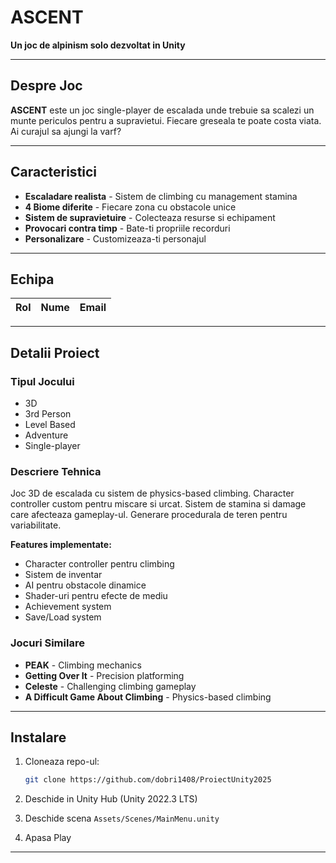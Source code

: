 # ASCENT

**Un joc de alpinism solo dezvoltat in Unity**

---

## Despre Joc

**ASCENT** este un joc single-player de escalada unde trebuie sa scalezi un munte periculos pentru a supravietui. Fiecare greseala te poate costa viata. Ai curajul sa ajungi la varf?

---

## Caracteristici

- **Escaladare realista** - Sistem de climbing cu management stamina
- **4 Biome diferite** - Fiecare zona cu obstacole unice
- **Sistem de supravietuire** - Colecteaza resurse si echipament
- **Provocari contra timp** - Bate-ti propriile recorduri
- **Personalizare** - Customizeaza-ti personajul

---

## Echipa

| Rol | Nume | Email |
| --- | ---- | ----- |

---

## Detalii Proiect

### Tipul Jocului

- 3D
- 3rd Person
- Level Based
- Adventure
- Single-player

### Descriere Tehnica

Joc 3D de escalada cu sistem de physics-based climbing. Character controller custom pentru miscare si urcat. Sistem de stamina si damage care afecteaza gameplay-ul. Generare procedurala de teren pentru variabilitate.

**Features implementate:**

- Character controller pentru climbing
- Sistem de inventar
- AI pentru obstacole dinamice
- Shader-uri pentru efecte de mediu
- Achievement system
- Save/Load system

### Jocuri Similare

- **PEAK** - Climbing mechanics
- **Getting Over It** - Precision platforming
- **Celeste** - Challenging climbing gameplay
- **A Difficult Game About Climbing** - Physics-based climbing

---

## Instalare

1. Cloneaza repo-ul:

   ```bash
   git clone https://github.com/dobri1408/ProiectUnity2025
   ```

2. Deschide in Unity Hub (Unity 2022.3 LTS)

3. Deschide scena `Assets/Scenes/MainMenu.unity`

4. Apasa Play

---
